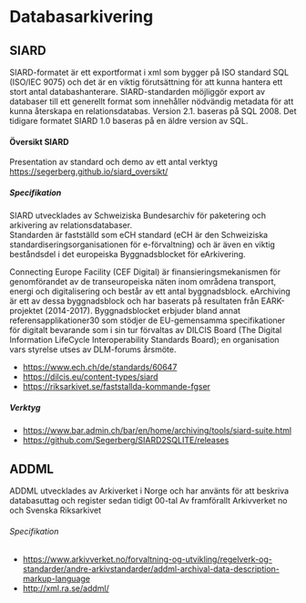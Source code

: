 # Databasarkivering

 ## SIARD
SIARD-formatet är ett exportformat i xml som bygger på ISO standard SQL (ISO/IEC 9075) och det är en viktig förutsättning för att kunna hantera ett stort antal databashanterare. 
SIARD-standarden möjliggör export av databaser till ett generellt format som innehåller nödvändig metadata för att kunna återskapa en relationsdatabas. Version 2.1. baseras på SQL 2008. Det tidigare formatet SIARD 1.0 baseras på en äldre version av SQL. 
 
 #### Översikt SIARD
 Presentation av standard och demo av ett antal verktyg https://segerberg.github.io/siard_oversikt/
  
  
 ##### Specifikation 
SIARD utvecklades av Schweiziska Bundesarchiv för paketering och arkivering av relationsdatabaser.  
Standarden är fastställd som eCH standard (eCH är den Schweiziska standardiseringsorganisationen för e-förvaltning) och är även en viktig beståndsdel i det europeiska Byggnadsblocket för eArkivering.

Connecting Europe Facility (CEF Digital) är finansieringsmekanismen för genomförandet 
av de transeuropeiska näten inom områdena transport, energi och digitalisering och består av 
ett antal byggnadsblock. eArchiving är ett av dessa byggnadsblock och har baserats på 
resultaten från EARK-projektet (2014-2017). Byggnadsblocket erbjuder bland annat 
referensapplikationer30 som stödjer de EU-gemensamma specifikationer för digitalt 
bevarande som i sin tur förvaltas av DILCIS Board (The Digital Information LifeCycle 
Interoperability Standards Board); en organisation vars styrelse utses av DLM-forums 
årsmöte. 

 
 
 
* https://www.ech.ch/de/standards/60647
* https://dilcis.eu/content-types/siard
* https://riksarkivet.se/faststallda-kommande-fgser

 
 ##### Verktyg
 
 * https://www.bar.admin.ch/bar/en/home/archiving/tools/siard-suite.html 
 * https://github.com/Segerberg/SIARD2SQLITE/releases
 
 ## ADDML 
 ADDML utvecklades av Arkiverket i Norge och har använts för att beskriva databasuttag och register sedan tidigt 00-tal Av framförallt Arkivverket no och Svenska Riksarkivet
 
 
 ###### Specifikation
 * https://www.arkivverket.no/forvaltning-og-utvikling/regelverk-og-standarder/andre-arkivstandarder/addml-archival-data-description-markup-language
 * http://xml.ra.se/addml/
 
 
 

